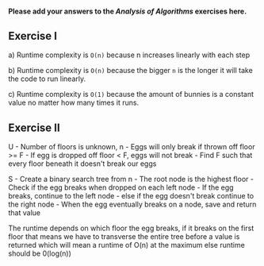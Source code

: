 #### Please add your answers to the ***Analysis of  Algorithms*** exercises here.

## Exercise I

a)  Runtime complexity is `O(n)` because n increases linearly with each step
        <!-- O(1 + (n * 1))
        O(1 + n) ...we always want the highest value
        O(n) -->
<!-- `O(n^3)` The `while` loop seems to run depending on how big `n^3` is -->

b)  Runtime complexity is `O(n)` because the bigger `n` is the longer it will take the code to run linearly.


c)  Runtime complexity is `O(1)` because the amount of bunnies is a constant value no matter how many times it runs.

## Exercise II

U   - Number of floors is unknown, n
    - Eggs will only break if thrown off floor >= F
    - If egg is dropped off floor < F, eggs will not break
    - Find F such that every floor beneath it doesn't break our eggs

S   - Create a binary search tree from n
    - The root node is the highest floor
    - Check if the egg breaks when dropped on each left node
    - If the egg breaks, continue to the left node
    - else if the egg doesn't break continue to the right node
    - When the egg eventually breaks on a node, save and return that value

The runtime depends on which floor the egg breaks, if it breaks on the first floor that means we have to transverse the entire tree before a value is returned which will mean a runtime of O(n) at the maximum else runtime should be 0(log(n))
